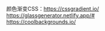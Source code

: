 颜色渐变CSS：https://cssgradient.io/
<br>
https://glassgenerator.netlify.app/#
<br>
https://coolbackgrounds.io/
<br>
